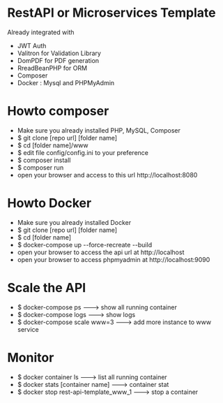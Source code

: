 # RestAPI or Microservices Template

Already integrated with
  - JWT Auth
  - Valitron for Validation Library
  - DomPDF for PDF generation
  - RreadBeanPHP for ORM
  - Composer
  - Docker : Mysql and PHPMyAdmin

# Howto composer
  - Make sure you already installed PHP, MySQL, Composer
  - $ git clone [repo url] [folder name]
  - $ cd [folder name]/www
  - $ edit file config/config.ini to your preference
  - $ composer install 
  - $ composer run
  - open your browser and access to this url http://localhost:8080

# Howto Docker
- Make sure you already installed Docker
- $ git clone [repo url] [folder name]
- $ cd [folder name]
- $ docker-compose up --force-recreate --build
- open your browser to access the api url at http://localhost
- open your browser to access phpmyadmin at http://localhost:9090

# Scale the API
- $ docker-compose ps ---> show all running container
- $ docker-compose logs ---> show logs
- $ docker-compose scale www=3 ---> add more instance to www service

# Monitor
- $ docker container ls ---> list all running container
- $ docker stats [container name] ---> container stat
- $ docker stop rest-api-template_www_1  ---> stop a container
